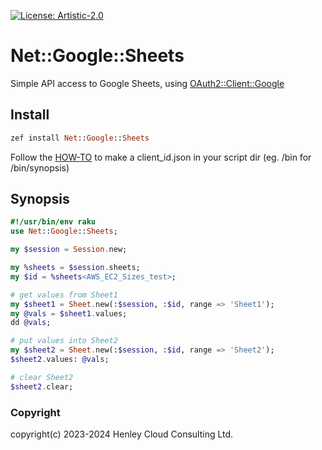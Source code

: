 [![License: Artistic-2.0](https://img.shields.io/badge/License-Artistic%202.0-0298c3.svg)](https://opensource.org/licenses/Artistic-2.0)

# Net::Google::Sheets

Simple API access to Google Sheets, using [OAuth2::Client::Google](https://github.com/bduggan/p6-oauth2-client-google)

## Install
```raku
zef install Net::Google::Sheets 
```

Follow the [HOW-TO](https://raku.land/cpan:BDUGGAN/OAuth2::Client::Google#quick-how-to) to make a client_id.json in your script dir (eg. /bin for /bin/synopsis)

## Synopsis 
```raku
#!/usr/bin/env raku
use Net::Google::Sheets;

my $session = Session.new;

my %sheets = $session.sheets;
my $id = %sheets<AWS_EC2_Sizes_test>;

# get values from Sheet1
my $sheet1 = Sheet.new(:$session, :$id, range => 'Sheet1');
my @vals = $sheet1.values;
dd @vals;

# put values into Sheet2
my $sheet2 = Sheet.new(:$session, :$id, range => 'Sheet2');
$sheet2.values: @vals;

# clear Sheet2
$sheet2.clear;
```

### Copyright
copyright(c) 2023-2024 Henley Cloud Consulting Ltd.
